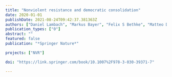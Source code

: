 ```yaml
---
title: "Nonviolent resistance and democratic consolidation"
date: 2020-01-01
publishDate: 2021-08-24T09:42:37.381363Z
authors: ["Daniel Lambach", "Markus Bayer", "Felix S Bethke", "Matteo Dressler", "Véronique Dudouet"]
publication_types: ["0"]
abstract: ""
featured: false
publication: "*Springer Nature*"

projects: ["NVR"]

doi: "https://link.springer.com/book/10.1007%2F978-3-030-39371-7"

---
```


